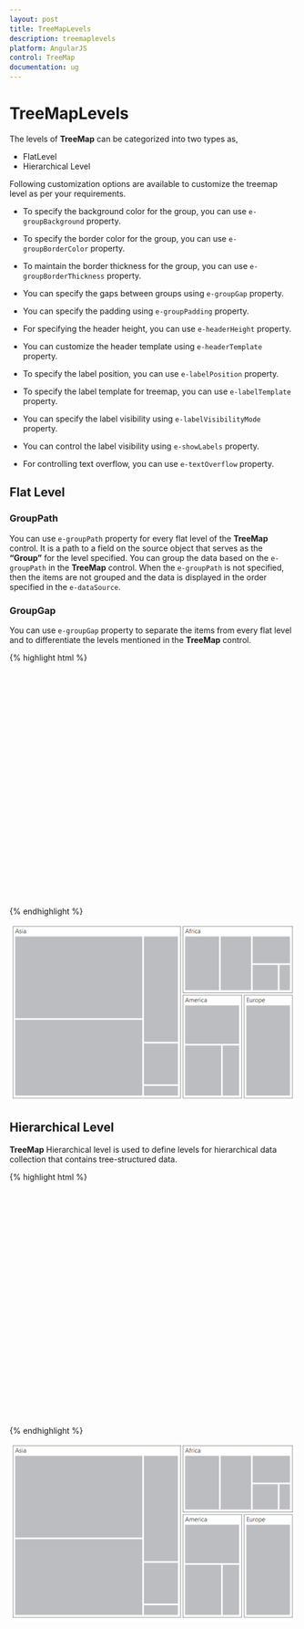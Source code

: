 ```yaml
---
layout: post
title: TreeMapLevels
description: treemaplevels
platform: AngularJS
control: TreeMap
documentation: ug
---
```


# TreeMapLevels

The levels of **TreeMap** can be categorized into two types as,

* FlatLevel
* Hierarchical Level

Following customization options are available to customize the treemap level as per your requirements.

* To specify the background color for the group, you can use `e-groupBackground` property.

* To specify the border color for the group, you can use `e-groupBorderColor` property.

* To maintain the border thickness for the group, you can use `e-groupBorderThickness` property.

* You can specify the gaps between groups using `e-groupGap` property.

* You can specify the padding using `e-groupPadding` property.

* For specifying the header height, you can use `e-headerHeight` property.

* You can customize the header template using `e-headerTemplate` property.

* To specify the label position, you can use `e-labelPosition` property.

* To specify the label template for treemap, you can use `e-labelTemplate` property.

* You can specify the label visibility using `e-labelVisibilityMode` property.

* You can control the label visibility using `e-showLabels` property.

* For controlling text overflow, you can use `e-textOverflow` property.

## Flat Level

### GroupPath

You can use `e-groupPath` property for every flat level of the **TreeMap** control. It is a path to a field on the source object that serves as the **“Group”** for the level specified. You can group the data based on the `e-groupPath` in the **TreeMap** control. When the `e-groupPath` is not specified, then the items are not grouped and the data is displayed in the order specified in the `e-dataSource`.

### GroupGap

You can use `e-groupGap` property to separate the items from every flat level and to differentiate the levels mentioned in the **TreeMap** control.

{% highlight html %}

<html xmlns="http://www.w3.org/1999/xhtml" lang="en" ng-app="TreemapApp">
    <head>
        <title>Essential Studio for AngularJS: TreeMap</title>
        <!--CSS and Script file References -->
    </head> 
    <body ng-controller="TreemapCtrl">
     <div id="treemapContainer" style="align-content:center;width: 800px; height: 400px;">
     <ej-treemap e-datasource=populationdata e-colorValuePath="Growth" e-weightvaluepath="Population">
     <e-levels>
     <e-level e-grouppath="Continent" e-groupgap="5"></e-level>
     </e-levels>
     </ej-treemap>
     </div>
     <script>
     angular.module('TreemapApp', ['ejangular'])
     .controller('TreemapCtrl', function ($scope) {
                        });
    </script>
    </body>
</html>



{% endhighlight %}



![](TreeMapLevels_images/TreeMapLevels_img1.png)

## Hierarchical Level

**TreeMap** Hierarchical level is used to define levels for hierarchical data collection that contains tree-structured data.

{% highlight html %}

   <html xmlns="http://www.w3.org/1999/xhtml" lang="en" ng-app="TreemapApp">
    <head>
        <title>Essential Studio for AngularJS: TreeMap</title>
        <!--CSS and Script file References -->
    </head> 
    <body ng-controller="TreemapCtrl">
     <div id="treemapContainer" style="align-content:center;width: 800px; height: 400px;">
     <ej-treemap e-datasource=populationdata  e-weightvaluepath="Population">
     </ej-treemap>
     </div>
      <script>
       var population_data =  [
            {Region: "Southern Asia", Growth: 1.32, Population: 1749046000 },
            {Region: "Eastern Asia", Growth: 0.57, Population: 1620807000 },
            {Region: "South-Eastern Asia", Growth: 1.20, Population: 618793000 },
            {Region: "Western Asia", Growth: 1.98, Population: 245707000 },
            {Region: "Central Asia", Growth: 1.43, Population: 64370000 },
            {Region: "South America", Growth: 1.06, Population: 406740000 },
            {Region: "Northern America", Growth: 0.85, Population: 355361000 },
            {Region: "Central America", Growth: 1.40, Population: 167387000 },         
            {Region: "Eastern Africa", Growth: 2.89, Population: 373202000 },
            {Region: "Western Africa", Growth: 2.78, Population: 331255000 },
            {Region: "Northern Africa", Growth: 1.70, Population: 210002000 },
            {Region: "Middle Africa", Growth: 2.79, Population: 135750000 },
            {Region: "Southern Africa", Growth: 0.91, Population: 60425000 }];
        angular.module('TreemapApp', ['ejangular'])
        .controller('TreemapCtrl', function ($scope) {
            $scope.populationdata=population_data;
                });
    </script>
    </body>
</html>

       


{% endhighlight %}



![](TreeMapLevels_images/TreeMapLevels_img2.png)

